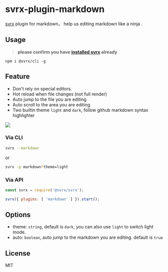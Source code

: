 # svrx-plugin-markdown

[svrx](https://github.com/x-orpheus/svrx) plugin for markdown， help us editing markdown like a ninja .

## Usage

> **please confirm you have [installed svrx](https://github.com/x-orpheus/svrx) already**

```shell
npm i @svrx/cli -g
```

## Feature

- Don't rely on special editors.
- Hot reload when file changes (not full render)
- Auto jump to the file you are editing
- Auto scroll to the area you are editing
- Two builtin theme `light` and `dark`, follow github markdown syntax highlighter

![](https://p1.music.126.net/CGcwkdjuF5a7dxBh12tpiA==/109951164748490623.png)

### Via CLI

```sh
svrx --markdown
```

or

```sh
svrx -p markdown?theme=light
```

### Via API

```js
const svrx = require('@svrx/svrx');

svrx({ plugins: [ 'markdown' ] }).start();
```


## Options

- theme: `string`, default is `dark`, you can also use `light` to switch light mode.
- auto: `boolean`, auto jump to the markdown you are editing. default is `true`


## License

MIT
